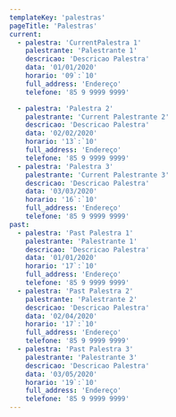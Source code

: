```yaml
---
templateKey: 'palestras'
pageTitle: 'Palestras'
current:
  - palestra: 'CurrentPalestra 1'
    palestrante: 'Palestrante 1'
    descricao: 'Descricao Palestra'
    data: '01/01/2020'
    horario: '09`:`10'
    full_address: 'Endereço'
    telefone: '85 9 9999 9999'

  - palestra: 'Palestra 2'
    palestrante: 'Current Palestrante 2'
    descricao: 'Descricao Palestra'
    data: '02/02/2020'
    horario: '13`:`10'
    full_address: 'Endereço'
    telefone: '85 9 9999 9999'
  - palestra: 'Palestra 3'
    palestrante: 'Current Palestrante 3'
    descricao: 'Descricao Palestra'
    data: '03/03/2020'
    horario: '16`:`10'
    full_address: 'Endereço'
    telefone: '85 9 9999 9999'
past:
  - palestra: 'Past Palestra 1'
    palestrante: 'Palestrante 1'
    descricao: 'Descricao Palestra'
    data: '01/01/2020'
    horario: '17`:`10'
    full_address: 'Endereço'
    telefone: '85 9 9999 9999'
  - palestra: 'Past Palestra 2'
    palestrante: 'Palestrante 2'
    descricao: 'Descricao Palestra'
    data: '02/04/2020'
    horario: '17`:`10'
    full_address: 'Endereço'
    telefone: '85 9 9999 9999'
  - palestra: 'Past Palestra 3'
    palestrante: 'Palestrante 3'
    descricao: 'Descricao Palestra'
    data: '03/05/2020'
    horario: '19`:`10'
    full_address: 'Endereço'
    telefone: '85 9 9999 9999'
---
```

